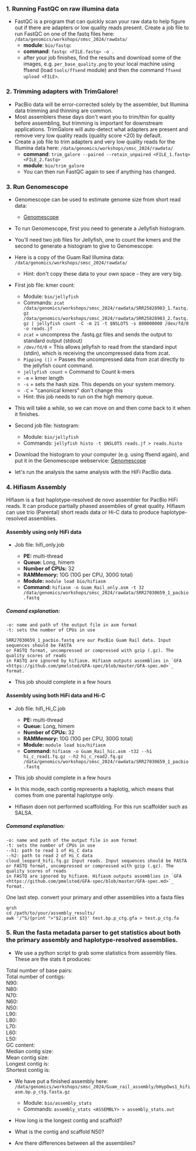 ### 1. Running FastQC on raw illumina data
* FastQC is a program that can quickly scan your raw data to help figure out if there are adapters or low quality reads present. Create a job file to run FastQC on one of the fastq files here: ```/data/genomics/workshops/smsc_2024/rawdata/```
	+ **module**: ```bio/fastqc```
	+ **command**: ```fastqc <FILE.fastq> -o .```
	+ after your job finishes, find the results and download some of the images, e.g. ```per_base_quality.png``` to your local machine using ffsend (load ```tools/ffsend``` module) and then the command ```ffsend upload <FILE>```.


### 2. Trimming adapters with TrimGalore! 
* PacBio data will be error-corrected solely by the assembler, but Illumina data trimming and thinning are common.
* Most assemblers these days don't want you to trim/thin for quality before assembling, but trimming is important for downstream applications. TrimGalore will auto-detect what adapters are present and remove very low quality reads (quality score <20) by default.  
* Create a job file to trim adapters and very low quality reads for the Illumina data here: ```/data/genomics/workshops/smsc_2024/rawdata/```
	+ **command**: ```trim_galore --paired --retain_unpaired <FILE_1.fastq> <FILE_2.fastq>```  
	+ **module**: ```bio/trim_galore```
	+ You can then run FastQC again to see if anything has changed.

### 3. Run Genomescope

* Genomescope can be used to estimate genome size from short read data: 
	+ [Genomescope](http://genomescope.org/genomescope2.0/) 

* To run Genomescope, first you need to generate a Jellyfish histogram.

* You'll need two job files for Jellyfish, one to count the kmers and the second to generate a histogram to give to Genomescope: 
* Here is a copy of the Guam Rail Illumina data: ```/data/genomics/workshops/smsc_2024/rawdata/```
	+ Hint: don't copy these data to your own space - they are very big.

* First job file: kmer count:
	+ Module: ```bio/jellyfish```
	+ Commands: ```zcat /data/genomics/workshops/smsc_2024/rawdata/SRR25828983_1.fastq.gz /data/genomics/workshops/smsc_2024/rawdata/SRR25828983_2.fastq.gz | jellyfish count -C -m 21 -t $NSLOTS -s 800000000 /dev/fd/0 -o reads.jf```
	+ ```zcat``` = uncompress the .fastq.gz files and sends the output to standard output (stdout)
 	+  ```/dev/fd/0``` = This allows jellyfish to read from the standard input (stdin), which is receiving the uncompressed data from zcat.
  	+ ```Pipping (|)``` = Passes the uncompressed data from zcat directly to the jellyfish count command.
  	+ ```jellyfish count``` = Command to Count k-mers
  	+ ```-m``` = kmer length  
	+ ```-s``` = sets the hash size. This depends on your system memory.
	+ ```-C``` = "canonical kmers" don't change this 
	+ Hint: this job needs to run on the high memory queue. 

* This will take a while, so we can move on and then come back to it when it finishes.

* Second job file: histogram:
	+ Module: ```bio/jellyfish```
	+ Commands: ```jellyfish histo -t $NSLOTS reads.jf > reads.histo```

* Download the histogram to your computer (e.g. using ffsend again), and put it in the Genomescope webservice: [Genomescope]([http://qb.cshl.edu/genomescope/](http://genomescope.org/genomescope2.0/))

* let's run the analysis the same analysis with the HiFi PacBio data.

### 4. Hifiasm Assembly

Hifiasm is a fast haplotype-resolved de novo assembler for PacBio HiFi reads. It can produce partially phased assemblies of great quality. Hifiasm can use trio (Parental) short reads data or Hi-C data to produce haplotype-resolved assemblies.

#### Assembly using only HiFi data

* Job file: hifi_only.job

  + **PE:** multi-thread
  + **Queue:** Long, himem 
  + **Number of CPUs:** 32
  + **RAMMemory:** 10G (10G per CPU, 300G total)
  + **Module:** `module load bio/hifiasm`
  + **Command:**
```hifiasm -o Guam_Rail_only.asm -t 32 /data/genomics/workshops/smsc_2024/rawdata/SRR27030659_1_pacbio.fastq```

##### Comand explanation:
```
-o: name and path of the output file in asm format
-t: sets the number of CPUs in use

SRR27030659_1_pacbio.fastq are our PacBio Guam Rail data. Input sequences should be FASTA 
or FASTQ format, uncompressed or compressed with gzip (.gz). The quality scores of reads 
in FASTQ are ignored by hifiasm. Hifiasm outputs assemblies in `GFA <https://github.com/pmelsted/GFA-spec/blob/master/GFA-spec.md>`_ format.
```
 
* This job should complete in a few hours

#### Assembly using both HiFi data and Hi-C

* Job file: hifi_Hi_C.job

  + **PE:** multi-thread
  + **Queue:** Long, himem 
  + **Number of CPUs:** 32
  + **RAMMemory:** 10G (10G per CPU, 300G total)
  + **Module:** `module load bio/hifiasm`
  + **Command:**
  ```hifiasm -o Guam_Rail_hic.asm -t32 --h1 hi_c_read1.fq.gz --h2 hi_c_read2.fq.gz /data/genomics/workshops/smsc_2024/rawdata/SRR27030659_1_pacbio.fastq```

* This job should complete in a few hours
* In this mode, each contig represents a haplotig, which means that comes from one parental haplotype only.
* Hifiasm doen not performed scaffolding. For this run scaffolder such as SALSA.

##### Command explanation:
```
-o: name and path of the output file in asm format
-t: sets the number of CPUs in use
--h1: path to read 1 of Hi_C data
--h2: path to read 2 of Hi_C data
cloud_leopard_hifi.fq.gz Input reads. Input sequences should be FASTA 
or FASTQ format, uncompressed or compressed with gzip (.gz). The quality scores of reads 
in FASTQ are ignored by hifiasm. Hifiasm outputs assemblies in `GFA <https://github.com/pmelsted/GFA-spec/blob/master/GFA-spec.md>`_ format.
```

One last step. convert your primary and other assemblies into a fasta files

```
qrsh
cd /path/to/your/assembly_results/
awk '/^S/{print ">"$2;print $3}' test.bp.p_ctg.gfa > test.p_ctg.fa
```

### 5. Run the fasta metadata parser to get statistics about both the primary assembly and haplotype-resolved assemblies.
* We use a python script to grab some statistics from assembly files. These are the stats it produces:  

Total number of base pairs:    
Total number of contigs:   
N90:  
N80:  
N70:  
N60:  
N50:  
L90:  
L80:  
L70:  
L60:  
L50:  
GC content:  
Median contig size:  
Mean contig size:  
Longest contig is:  
Shortest contig is: 

* We have put a finished assembly here: ```/data/genomics/workshops/smsc_2024/Guam_rail_assembly/bHypOws1_hifiasm.bp.p_ctg.fasta.gz```
	+ Module: ```bio/assembly_stats```
	+ Commands: ```assembly_stats <ASSEMBLY> > assembly_stats.out```

* How long is the longest contig and scaffold?
* What is the contig and scaffold N50?
* Are there differences between all the assemblies?
